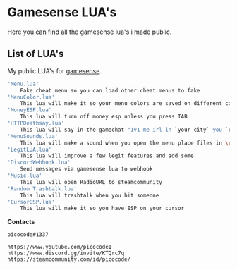# Gamesense LUA's

Here you can find all the gamesense lua's i made public.

## List of LUA's

My public LUA's for [gamesense](https://gamesense.pub/forums/).

```bash
'Menu.lua'
    Fake cheat menu so you can load other cheat menus to fake
'MenuColor.lua'
    This lua will make it so your menu colors are saved on different configs.
'MoneyESP.lua'
    This lua will turn off money esp unless you press TAB
'HTTPDeathsay.lua'
    This lua will say in the gamechat "1v1 me irl in `your city` you `random curseword`"
'MenuSounds.lua'
    This lua will make a sound when you open the menu place files in \csgo\sound
'LegitLUA.lua'
    This lua will improve a few legit features and add some
'DiscordWebhook.lua'
    Send messages via gamesense lua to webhook
'Music.lua'
    This lua will open RadioURL to steamcommunity
'Random Trashtalk.lua'
    This lua will trashtalk when you hit someone
'CursorESP.lua'
    This lua will make it so you have ESP on your cursor
```


**Contacts**

	picocode#1337
	
	https://www.youtube.com/picocode1
	https://www.discord.gg/invite/KTQrc7q
	https://steamcommunity.com/id/picocode/
